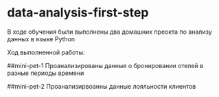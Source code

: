 # data-analysis-first-step
В ходе обучения были выполнены два домашних преокта по анализу данных в языке Python

Ход выполненной работы:

##mini-pet-1
Проанализированы данные о бронировании отелей в разные периоды времени

##mini-pet-2
Проанализирвоанны данные лояльности клиентов
